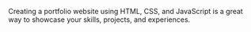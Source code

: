 Creating a portfolio website using HTML, CSS, and JavaScript is a great way to showcase your skills, projects, and experiences.
